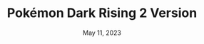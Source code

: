 ---
layout: gba
title: "Pokémon Dark Rising 2 Version"
categories:
 - approved
 - gba
 - universal
 - safe
tags:
- pokemon
- rpg
date: May 11, 2023
permalink: /games/pokemon-darkrising-2/play/details
publisher: (Not) Gamefreak
gid: pokemon-darkrising-2
edition: xx
---